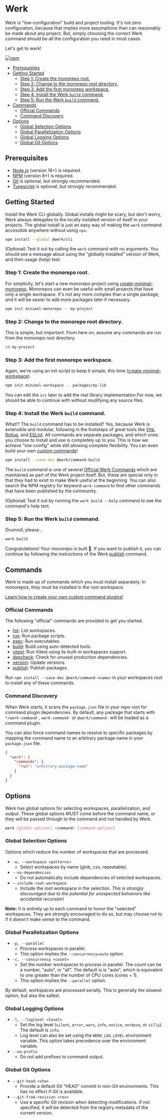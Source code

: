 # Werk

Werk is "low-configuration" build and project tooling. It's not zero configuration, because that implies more assumptions than can reasonably be made about any project. But, simply choosing the correct Werk command should be all the configuration you need in most cases.

Let's get to werk!

[![npm](https://img.shields.io/npm/v/@werk/cli?label=NPM)](https://www.npmjs.com/package/@werk/cli)

- [Prerequisites](#prerequisites)
- [Getting Started](#getting-started)
  - [Step 1: Create the monorepo root.](#step-1-create-the-monorepo-root)
  - [Step 2: Change to the monorepo root directory.](#step-2-change-to-the-monorepo-root-directory)
  - [Step 3: Add the first monorepo workspace.](#step-3-add-the-first-monorepo-workspace)
  - [Step 4: Install the Werk `build` command.](#step-4-install-the-werk-build-command)
  - [Step 5: Run the Werk `build` command.](#step-5-run-the-werk-build-command)
- [Commands](#commands)
  - [Official Commands](#official-commands)
  - [Command Discovery](#command-discovery)
- [Options](#options)
  - [Global Selection Options](#global-selection-options)
  - [Global Parallelization Options](#global-parallelization-options)
  - [Global Logging Options](#global-logging-options)
  - [Global Git Options](#global-git-options)

## Prerequisites

- [Node.js](https://nodejs.org/) (version 18+) is required.
- [NPM](https://www.npmjs.com/) (version 8+) is required.
- [Git](https://git-scm.com/) is optional, but strongly recommended.
- [Typescript](https://www.typescriptlang.org/) is optional, but strongly recommended.

## Getting Started

Install the Werk CLI globally. Global installs might be scary, but don't worry, Werk always delegates to the locally installed version of itself in your projects. The global install is just an easy way of making the `werk` command accessible anywhere without using `npx`.

```sh
npm install --global @werk/cli
```

(Optional) Test it out by calling the `werk` command with no arguments. You should see a message about using the "globally installed" version of Werk, and then usage (help) text.

### Step 1: Create the monorepo root.

For simplicity, let's start a new monorepo project using [create-minimal-monorepo](https://www.npmjs.com/package/create-minimal-monorepo). Monorepos can even be useful with small projects that have only a single workspace. It's not any more complex than a single package, and it will be easier to add more packages later if necessary.

```sh
npm init minimal-monorepo -- my-project
```

### Step 2: Change to the monorepo root directory.

This is simple, but important. From here on, assume any commands are run from the monorepo root directory.

```sh
cd my-project
```

### Step 3: Add the first monorepo workspace.

Again, we're using an init script to keep it simple, this time ([create-minimal-workspace](https://www.npmjs.com/package/create-minimal-monorepo)).

```sh
npm init minimal-workspace -- packages/my-lib
```

You can edit the `src` later to add the real library implementation.For now, we should be able to continue with without modifying any source files.

### Step 4: Install the Werk `build` command.

What!? The `build` command has to be installed? Yes, because Werk is extensible and modular, following in the footsteps of great tools like [Vite](https://vitejs.dev/), [Rollup](https://rollupjs.org/), and [ESLint](https://eslint.org/). All commands are separate packages, and which ones you choose to install and use is completely up to you. This is how we achieve "low-config" while still allowing complete flexibility. You can even build your own [custom commands](https://github.com/Shakeskeyboarde/werk/blob/main/packages/cli/README_CUSTOM_COMMANDS.md)!

```sh
npm install --save-dev @werk/command-build
```

The `build` command is one of several [Official Werk Commands](#official-commands) which are maintained as part of the Werk project itself. But, these are special only in that they had to exist to make Werk useful at the beginning. You can also search the NPM registry for keyword `werk-command` to find other commands that have been published by the community.

(Optional) Test it out by running the `werk build --help` command to see the command's help text.

### Step 5: Run the Werk `build` command.

Drumroll, please...

```sh
werk build
```

Congratulations! Your monorepo is built 🎉. If you want to publish it, you can continue by following the instructions of the Werk [publish](https://www.npmjs.com/package/@werk/command-publish) command.

## Commands

Werk is made up of commands which you must install separately. In monorepos, they must be installed in the root workspace.

[Learn how to create your own custom command plugins!](https://github.com/Shakeskeyboarde/werk/blob/main/packages/cli/README_CUSTOM_COMMANDS.md)

### Official Commands

The following "official" commands are provided to get you started.

- [list](https://www.npmjs.com/package/@werk/command-list): List workspaces.
- [run](https://www.npmjs.com/package/@werk/command-run): Run package scripts.
- [exec](https://www.npmjs.com/package/@werk/command-exec): Run executables.
- [build](https://www.npmjs.com/package/@werk/command-build): Build using auto-detected tools.
- [vitest](https://www.npmjs.com/package/@werk/command-vitest): Run Vitest using its built-in workspaces support.
- [depcheck](https://www.npmjs.com/package/@werk/command-depcheck): Check for unused production dependencies.
- [version](https://www.npmjs.com/package/@werk/command-version): Update versions.
- [publish](https://www.npmjs.com/package/@werk/command-publish): Publish packages.

Run `npm install --save-dev @werk/command-<name>` in your workspaces root to install any of these commands.

### Command Discovery

When Werk starts, it scans the `package.json` file in your repo root for command plugin dependencies. By default, any package that starts with `*/werk-command-`, `werk-command-` or `@werk/command-` will be loaded as a command plugin.

You can also force command names to resolve to specific packages by mapping the command name to an arbitrary package name in your `package.json` file.

```json
{
  "werk": {
    "commands": {
      "run": "arbitrary-package-name"
    }
  }
}
```

## Options

Werk has global options for selecting workspaces, parallelization, and output. These global options _MUST_ come before the command name, or they will be passed through to the command and not handled by Werk.

```sh
werk [global-options] <command> [command-options]
```

### Global Selection Options

Options which reduce the number of workspaces that are processed.

- `-w, --workspace <patterns>`
  - Select workspaces by name (glob, csv, repeatable).
- `--no-dependencies`
  - Do not automatically include dependencies of selected workspaces.
- `--include-root-workspace`
  - Include the root workspace in the selection. _This is strongly discouraged due to the potential for unexpected behaviors like accidental recursion!_

**Note:** It is entirely up to each command to honor the "selected" workspaces. They are strongly encouraged to do so, but may choose not to if it doesn't make sense to the command.

### Global Parallelization Options

- `-p, --parallel`
  - Process workspaces in parallel.
  - This option implies the `--concurrency=auto` option.
- `-c, --concurrency <count>`
  - Set the number workspaces to process in parallel. The count can be a number, "auto", or "all". The default is is "auto", which is equivalent to one greater than the number of CPU cores (cores + 1).
  - This option implies the `--parallel` option.

By default, workspaces are processed serially. This is generally the slowest option, but also the safest.

### Global Logging Options

- `-l, --loglevel <level>`
  - Set the log level (`silent`, `error`, `warn`, `info`, `notice`, `verbose`, or `silly`). The default is `info`.
  - Log level can also be set using the `WERK_LOG_LEVEL` environment variable. This option takes precedence over the environment variable.
- `--no-prefix`
  - Do not add prefixes to command output.

### Global Git Options

- `--git-head <sha>`
  - Provide a default Git "HEAD" commit in non-Git environments. This has no effect if Git is available.
- `--git-from-revision <rev>`
  - Use a specific Git revision when detecting modifications. If not specified, it will be detected from the registry metadata of the current version.

